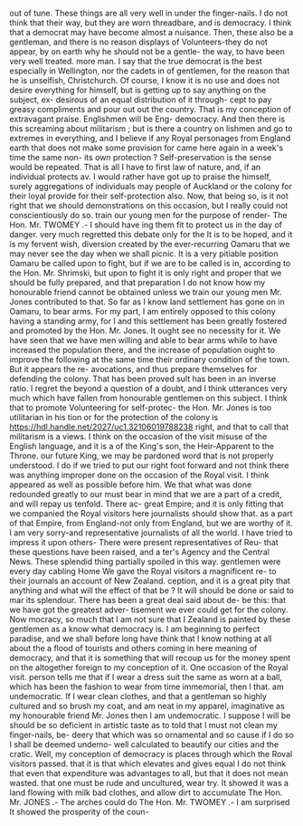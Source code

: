 out of tune. These things are all very well in under the finger-nails. I do not think that their way, but they are worn threadbare, and is democracy. I think that a democrat may have become almost a nuisance. Then, these also be a gentleman, and there is no reason displays of Volunteers-they do not appear, by on earth why he should not be a gentle- the way, to have been very well treated. more man. I say that the true democrat is the best especially in Wellington, nor the cadets in of gentlemen, for the reason that he is unselfish, Christchurch. Of course, I know it is no use and does not desire everything for himself, but is getting up to say anything on the subject, ex- desirous of an equal distribution of it through- cept to pay greasy compliments and pour out out the country. That is my conception of extravagant praise. Englishmen will be Eng- democracy. And then there is this screaming about militarism ; but is there a country on lishmen and go to extremes in everything, and I believe if any Royal personages from England earth that does not make some provision for came here again in a week's time the same non- its own protection ? Self-preservation is the sense would be repeated. That is all I have to first law of nature, and, if an individual protects av. I would rather have got up to praise the himself, surely aggregations of individuals may people of Auckland or the colony for their loyal provide for their self-protection also. Now, that being so, is it not right that we should demonstrations on this occasion, but I really could not conscientiously do so. train our young men for the purpose of render- The Hon. Mr. TWOMEY .- I should have ing them fit to protect us in the day of danger. very much regretted this debate only for the It is to be hoped, and it is my fervent wish, diversion created by the ever-recurring Oamaru that we may never see the day when we shall picnic. It is a very pitiable position Oamaru be called upon to fight, but if we are to be called is in, according to the Hon. Mr. Shrimski, but upon to fight it is only right and proper that we should be fully prepared, and that preparation I do not know how my honourable friend cannot be obtained unless we train our young men Mr. Jones contributed to that. So far as I know land settlement has gone on in Oamaru, to bear arms. For my part, I am entirely opposed to this colony having a standing army, for I and this settlement has been greatly fostered and promoted by the Hon. Mr. Jones. It ought see no necessity for it. We have seen that we have men willing and able to bear arms while to have increased the population there, and the increase of population ought to improve the following at the same time their ordinary condition of the town. But it appears the re- avocations, and thus prepare themselves for defending the colony. That has been proved sult has been in an inverse ratio. I regret the beyond a question of a doubt, and I think utterances very much which have fallen from honourable gentlemen on this subject. I think that to promote Volunteering for self-protec- the Hon. Mr. Jones is too utilitarian in his tion or for the protection of the colony is https://hdl.handle.net/2027/uc1.32106019788238 right, and that to call that militarism is a views. I think on the occasion of the visit misuse of the English language, and it is a of the King's son, the Heir-Apparent to the Throne. our future King, we may be pardoned word that is not properly understood. I do if we tried to put our right foot forward and not think there was anything improper done on the occasion of the Royal visit. I think appeared as well as possible before him. We that what was done redounded greatly to our must bear in mind that we are a part of a credit, and will repay us tenfold. There ac- great Empire; and it is only fitting that we companied the Royal visitors here journalists should show that. as a part of that Empire, from England-not only from England, but we are worthy of it. I am very sorry-and representative journalists of all the world. I have tried to impress it upon others- There were present representatives of Reu- that these questions have been raised, and a ter's Agency and the Central News. These splendid thing partially spoiled in this way. gentlemen were every day cabling Home We gave the Royal visitors a magnificent re- to their journals an account of New Zealand. ception, and it is a great pity that anything and what will the effect of that be ? It will should be done or said to mar its splendour. There has been a great deal said about de- be this: that we have got the greatest adver- tisement we ever could get for the colony. Now mocracy, so much that I am not sure that I Zealand is painted by these gentlemen as a know what democracy is. I am beginning to perfect paradise, and we shall before long have think that I know nothing at all about the a flood of tourists and others coming in here meaning of democracy, and that it is something that will recoup us for the money spent on the altogether foreign to my conception of it. One occasion of the Royal visit. person tells me that if I wear a dress suit the same as worn at a ball, which has been the fashion to wear from time immemorial, then I that. am undemocratic. If I wear clean clothes, and that a gentleman so highly cultured and so brush my coat, and am neat in my apparel, imaginative as my honourable friend Mr. Jones then I am undemocratic. I suppose I will be should be so deficient in artistic taste as to told that I must not clean my finger-nails, be- deery that which was so ornamental and so cause if I do so I shall be deemed undemo- well calculated to beautify our cities and the cratic. Well, my conception of democracy is places through which the Roval visitors passed. that it is that which elevates and gives equal I do not think that even that expenditure was advantages to all, but that it does not mean wasted. that one must be rude and uncultured, wear try. It showed it was a land flowing with milk bad clothes, and allow dirt to accumulate The Hon. Mr. JONES .- The arches could do The Hon. Mr. TWOMEY .- I am surprised It showed the prosperity of the coun- 